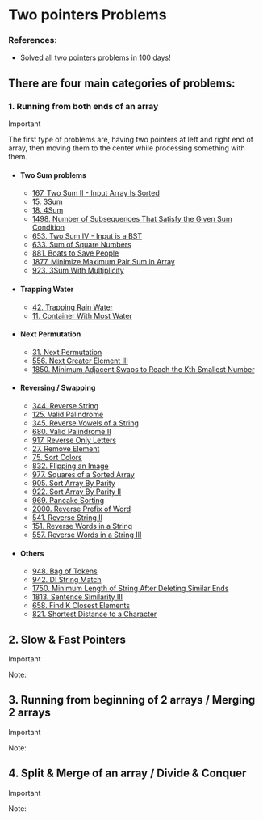 # Two pointers Problems

### References:
- [Solved all two pointers problems in 100 days!](https://leetcode.com/discuss/study-guide/1688903/Solved-all-two-pointers-problems-in-100-days)

## There are four main categories of problems:
   ###  1. Running from both ends of an array   
   > [!IMPORTANT]
   > The first type of problems are, having two pointers at left and right end of array, then moving them to the center while processing something with them.
      
   - #### Two Sum problems
      - [167. Two Sum II - Input Array Is Sorted](https://leetcode.com/problems/two-sum-ii-input-array-is-sorted/)
      - [15. 3Sum](https://leetcode.com/problems/3sum/)
      - [18. 4Sum](https://leetcode.com/problems/4sum/)
      - [1498. Number of Subsequences That Satisfy the Given Sum Condition](https://leetcode.com/problems/number-of-subsequences-that-satisfy-the-given-sum-condition/)
      - [653. Two Sum IV - Input is a BST](https://leetcode.com/problems/two-sum-iv-input-is-a-bst/)
      - [633. Sum of Square Numbers](https://leetcode.com/problems/sum-of-square-numbers/)
      - [881. Boats to Save People](https://leetcode.com/problems/boats-to-save-people/)
      - [1877. Minimize Maximum Pair Sum in Array](https://leetcode.com/problems/minimize-maximum-pair-sum-in-array/)
      - [923. 3Sum With Multiplicity](https://leetcode.com/problems/3sum-with-multiplicity/)
   
   - #### Trapping Water
      - [42. Trapping Rain Water](https://leetcode.com/problems/trapping-rain-water/)
      - [11. Container With Most Water](https://leetcode.com/problems/container-with-most-water/)
   
   
   - #### Next Permutation
      - [31. Next Permutation](https://leetcode.com/problems/next-permutation/)
      - [556. Next Greater Element III](https://leetcode.com/problems/next-greater-element-iii/)
      - [1850. Minimum Adjacent Swaps to Reach the Kth Smallest Number](https://leetcode.com/problems/minimum-adjacent-swaps-to-reach-the-kth-smallest-number/)
   
   
   - #### Reversing / Swapping
      - [344. Reverse String](https://leetcode.com/problems/reverse-string/)
      - [125. Valid Palindrome](https://leetcode.com/problems/valid-palindrome/)
      - [345. Reverse Vowels of a String](https://leetcode.com/problems/reverse-vowels-of-a-string/)
      - [680. Valid Palindrome II](https://leetcode.com/problems/valid-palindrome-ii/)
      - [917. Reverse Only Letters](https://leetcode.com/problems/reverse-only-letters/)
      - [27. Remove Element](https://leetcode.com/problems/remove-element/)
      - [75. Sort Colors](https://leetcode.com/problems/sort-colors/)
      - [832. Flipping an Image](https://leetcode.com/problems/flipping-an-image/)
      - [977. Squares of a Sorted Array](https://leetcode.com/problems/squares-of-a-sorted-array/)
      - [905. Sort Array By Parity](https://leetcode.com/problems/sort-array-by-parity/)
      - [922. Sort Array By Parity II](https://leetcode.com/problems/sort-array-by-parity-ii/)
      - [969. Pancake Sorting](https://leetcode.com/problems/pancake-sorting/)
      - [2000. Reverse Prefix of Word](https://leetcode.com/problems/reverse-prefix-of-word/)
      - [541. Reverse String II](https://leetcode.com/problems/reverse-string-ii/)
      - [151. Reverse Words in a String](https://leetcode.com/problems/reverse-words-in-a-string/)
      - [557. Reverse Words in a String III](https://leetcode.com/problems/reverse-words-in-a-string-iii/)
   
   - #### Others
      - [948. Bag of Tokens](https://leetcode.com/problems/bag-of-tokens/)
      - [942. DI String Match](https://leetcode.com/problems/di-string-match/)
      - [1750. Minimum Length of String After Deleting Similar Ends](https://leetcode.com/problems/minimum-length-of-string-after-deleting-similar-ends/)
      - [1813. Sentence Similarity III](https://leetcode.com/problems/sentence-similarity-iii/)
      - [658. Find K Closest Elements](https://leetcode.com/problems/find-k-closest-elements/)
      - [821. Shortest Distance to a Character](https://leetcode.com/problems/shortest-distance-to-a-character/)

   ## 2. Slow & Fast Pointers
   > [!IMPORTANT]
   > Note:

   ## 3. Running from beginning of 2 arrays / Merging 2 arrays
   > [!IMPORTANT]
   > Note:

   ## 4. Split & Merge of an array / Divide & Conquer
   > [!IMPORTANT]
   > Note:
